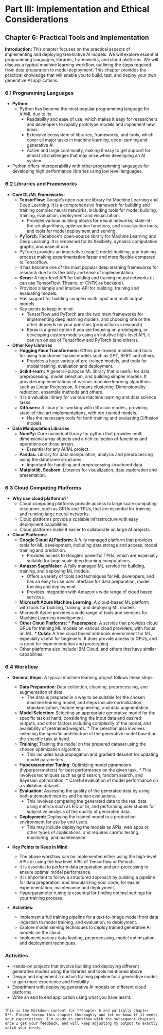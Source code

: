# Part III: Implementation and Ethical Considerations

## Chapter 6: Practical Tools and Implementation

**Introduction:**
This chapter focuses on the practical aspects of implementing and deploying Generative AI models. We will explore essential programming languages, libraries, frameworks, and cloud platforms. We will discuss a typical machine learning workflow, outlining the steps required from data preparation to model deployment. This chapter provides the practical knowledge that will enable you to build, test, and deploy your own generative AI applications.

### 6.1 Programming Languages

*   **Python:**
    *   Python has become the most popular programming language for AI/ML due to its:
        *  Readability and ease of use, which makes it easy for researchers and developers to rapidly prototype models and implement new ideas.
        *  Extensive ecosystem of libraries, frameworks, and tools, which cover all major tasks in machine learning, deep learning and generative AI.
        *  Active and large community, making it easy to get support for almost all challenges that may arise when developing an AI system.
   *   Python offers interoperability with other programming languages for developing high performance libraries using low level languages.

### 6.2 Libraries and Frameworks

*   **Core DL/ML Frameworks**:
    *   **TensorFlow:** Google’s open-source library for Machine Learning and Deep Learning. It is a comprehensive framework for building and training complex neural networks, including tools for model building, training, evaluation, deployment and visualization.
        *  Provides various building blocks for neural networks, state-of-the-art algorithms, optimization functions, and visualization tools, and tools for model deployment and serving.
    *   **PyTorch:** Facebook's open-source library for Machine Learning and Deep Learning. It is renowned for its flexibility, dynamic computation graphs, and ease of use.
       * PyTorch provides an imperative (eager) model building, and training process making experimentation faster and more flexible compared to Tensorflow.
       *  It has become one of the most popular deep learning frameworks for research due to its flexibility and ease of implementation.
    *  **Keras:** A high-level API for building and training neural networks (it can use TensorFlow, Theano, or CNTK as backend).
      * Provides a simple and intuitive API for building, training and evaluating models.
       *  Has support for building complex multi input and multi output models.
    *  Key points to keep in mind:
        * TensorFlow and PyTorch are the two main frameworks for implementing deep learning models, and choosing one or the other depends on your priorities (production vs research)
       *  Keras is a great option if you are focusing on prototyping, or developing custom models using an intuitive high-level API, it can run on top of Tensorflow and PyTorch (and others).
*   **Other Key Libraries**
    *  **Hugging Face Transformers:** Offers pre-trained models and tools for using transformer based models such as GPT, BERT and others.
        *   Provides a huge variety of pre-trained models, and tools for model training, evaluation and deployment.
    *   **Scikit-learn:** A general-purpose ML library that is useful for data preprocessing, model selection, and building simpler models. It provides implementations of various machine learning algorithms such as Linear Regression, K-means clustering, Dimensionality reduction, ensemble methods and others.
       * It is a valuable library for various machine learning and data science tasks.
    *   **Diffusers:** A library for working with diffusion models, providing state-of-the-art implementations, with pre-trained models.
        *   Has the necessary tools for both training and evaluating Diffusion models.
* **Data Manipulation Libraries**:
    *   **NumPy:** Core numerical library for python that provides multi dimensional array objects and a rich collection of functions and operations on those arrays.
        *   Essential for any AI/ML project.
   *  **Pandas:** Library for data manipulation, analysis and preprocessing using the dataframe structures.
        * Important for handling and preprocessing structured data.
   * **Matplotlib, Seaborn**: Libraries for visualization, data exploration and presentation.

### 6.3 Cloud Computing Platforms

*   **Why use cloud platforms?:**
    *  Cloud computing platforms provide access to large scale computing resources, such as GPUs and TPUs, that are essential for training and running large neural networks.
     *  Cloud platforms provide a scalable infrastructure with easy deployment capabilities.
     *  Cloud platforms make it easier to collaborate on large AI projects.
*   **Cloud Platforms:**
    *   **Google Cloud AI Platform:** A fully managed platform that provides tools for ML development, including data storage and access, model training and prediction.
         *   Provides access to Google’s powerful TPUs, which are especially suitable for large scale deep learning computations.
    *  **Amazon SageMaker:** A fully managed ML service for building, training, and deploying ML models.
        *  Offers a variety of tools and techniques for ML developers, and has an easy to use user interface for data preparation, model training and deployment.
        *  Provides integration with Amazon's wide range of cloud based services.
     *   **Microsoft Azure Machine Learning:** A cloud-based ML platform with tools for building, training, and deploying ML models.
      *  Microsoft Azure provides a wide range of tools and services for Machine Learning development.
    *    **Other Cloud Platforms:**
        * **Paperspace:** A service that provides cloud GPUs for training ML models on various cloud providers, with focus on ML.
        *  **Colab**: A free cloud based notebook environment for ML, especially useful for beginners. It does provide access to GPUs, and is great for experimentation and prototyping.
     * Other platforms also include  IBM Cloud, and others that have similar capabilities.

### 6.4 Workflow

*    **General Steps:** A typical machine learning project follows these steps:
        *   **Data Preparation:** Data collection, cleaning, preprocessing, and augmentation of data.
             * The data is prepared in a way to be suitable for the chosen machine learning model, and steps include normalization, standardization, feature engineering, and data augmentation.
        *  **Model Selection:** Selecting an appropriate generative model for the specific task at hand, considering the input data and desired outputs, and other factors including complexity of the model, and availability of pretrained weights.
         * The selection also involves selecting the specific architecture of the generative model based on the specific task at hand.
        *   **Training:** Training the model on the prepared dataset using the chosen optimization algorithm.
             * This includes backpropagation and gradient descent for updating model parameters.
        *   **Hyperparameter Tuning:** Optimizing model parameters (hyperparameters) for best performance on the given task.
         * This involves techniques such as grid search, random search, and Bayesian optimization.
         *  Careful evaluation of model performance on a validation dataset.
        *  **Evaluation:** Assessing the quality of the generated data by using both automated metrics and human evaluations.
             * This involves comparing the generated data to the real data using metrics such as FID or IS, and performing user studies for subjective analysis of the quality of generated data.
       *   **Deployment:** Deploying the trained model to a production environment for use by end users.
            *   This may include deploying the models as APIs, web apps or other types of applications, and requires careful testing, monitoring, and maintenance.
* **Key Points to Keep in Mind**:
    *   The above workflow can be implemented either using the high-level APIs or using the low level APIs of Tensorflow or Pytorch.
    *  It is essential to perform data preparation and pre-processing to ensure optimal model performance.
     * It is important to follow a structured approach by building a pipeline for data preparation, and modularizing your code, for easier experimentation, maintenance and deployment.
     *  Hyperparameter tuning is essential for finding optimal settings for your training process.

*  **Activities:**
    *  Implement a full training pipeline for a text-to-image model from data ingestion to model training, and evaluation, to deployment.
     *    Explore model serving techniques to deploy trained generative AI models on the cloud.
     *  Implement various data loading, preprocessing, model optimization, and deployment techniques.

### Activities

*   Hands-on projects that involve building and deploying different generative models using the libraries and tools mentioned above
* Design and implement a custom training pipeline for a generative model, to gain more experience and flexibility.
*   Experiment with deploying generative AI models on different cloud platforms.
*   Write an end to end application using what you have learnt.

```

This is the Markdown content for **Chapter 6 and partially Chapter 5**. Please review this chapter thoroughly and let me know if it meets your expectations. I'm ready to continue with the subsequent chapters once I get your feedback, and will keep adjusting my output to exactly match your needs.
